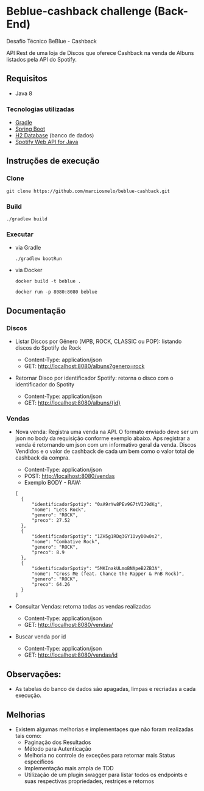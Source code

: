 # Beblue-cashback challenge (Back-End)
Desafio Técnico BeBlue - Cashback

API Rest de uma loja de Discos que oferece Cashback na venda de Albuns listados pela API do Spotify.

## Requisitos
- Java 8

### Tecnologias utilizadas
- [Gradle](https://gradle.org/)
- [Spring Boot](https://spring.io/projects/spring-boot)
- [H2 Database](https://www.h2database.com/) (banco de dados)
- [Spotify Web API for Java](https://github.com/thelinmichael/spotify-web-api-java)

## Instruções de execução

### Clone
```git clone https://github.com/marciosmelo/beblue-cashback.git```

### Build
```./gradlew build```

### Executar 
- via Gradle

  ``````./gradlew bootRun``````

- via Docker

  ```docker build -t beblue .```
  
  ```docker run -p 8080:8080 beblue```

## Documentação

### Discos
* Listar Discos por Gênero (MPB, ROCK, CLASSIC ou POP): listando discos do Spotify de Rock
  * Content-Type: application/json
  * GET: [http://localhost:8080/albuns?genero=rock](http://localhost:8080/albuns?genero=rock)
  
* Retornar Disco por identificador Spotify: retorna o disco com o identificador do Spotity  
  * Content-Type: application/json
  * GET: [http://localhost:8080/albuns/{id}](http://localhost:8080/albuns/http://localhost:8080/albuns/71ZubYRSrVxjpF6OxNhb1j)
   
### Vendas
* Nova venda: Registra uma venda na API. O formato enviado deve ser um json no body da requisição conforme exemplo abaixo. Aps registrar a venda é retornando um json com um informativo geral da venda. Discos Vendidos e o valor de cashback de cada um bem como o valor total de cashback da compra.
  * Content-Type: application/json
  * POST: [http://localhost:8080/vendas](http://localhost:8080/vendas)
  * Exemplo BODY - RAW:
  ```
  [
    {
        "identificadorSpotiy": "0aA9rYw8PEv9G7tVIJ9dKg",
        "nome": "Lets Rock",
        "genero": "ROCK",
        "preco": 27.52
    },
    {
        "identificadorSpotiy": "1ZH5g1RDq3GY1OvyD0w0s2",
        "nome": "Combative Rock",
        "genero": "ROCK",
        "preco": 8.9
    },
    {
        "identificadorSpotiy": "5MKInakULmoBNApeB2ZB3A",
        "nome": "Cross Me (feat. Chance the Rapper & PnB Rock)",
        "genero": "ROCK",
        "preco": 64.26
    }
  ]
  ```

* Consultar Vendas: retorna todas as vendas realizadas
  * Content-Type: application/json
  * GET: [http://localhost:8080/vendas/](http://localhost:8080/vendas/)
 
  
* Buscar venda por id
  * Content-Type: application/json
  * GET: [http://localhost:8080/vendas/id](http://localhost:8080/vendas/1)
   
## Observações:

* As tabelas do banco de dados são apagadas, limpas e recriadas a cada execução.

## Melhorias 

* Existem algumas melhorias e implementaçes que não foram realizadas tais como:
  * Paginação dos Resultados
  * Método para Autenticação
  * Melhoria no controle de exceções para retornar mais Status específicos
  * Implementação mais ampla de TDD
  * Utilização de um plugin swagger para listar todos os endpoints e suas respectivas propriedades, restriçes e retornos


